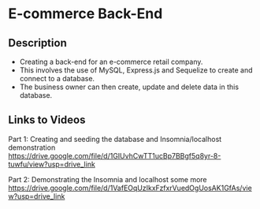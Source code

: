 # E-commerce Back-End
## Description
- Creating a back-end for an e-commerce retail company.
- This involves the use of MySQL, Express.js and Sequelize to create and connect to a database.
- The business owner can then create, update and delete data in this database.
## Links to Videos
Part 1: Creating and seeding the database and Insomnia/localhost demonstration
https://drive.google.com/file/d/1GIUvhCwTT1ucBp7BBgf5q8yr-8-tuwfu/view?usp=drive_link

Part 2: Demonstrating the Insomnia and localhost some more
https://drive.google.com/file/d/1VafEOqUzIkxFzfxrVuedOgUosAK1GfAs/view?usp=drive_link